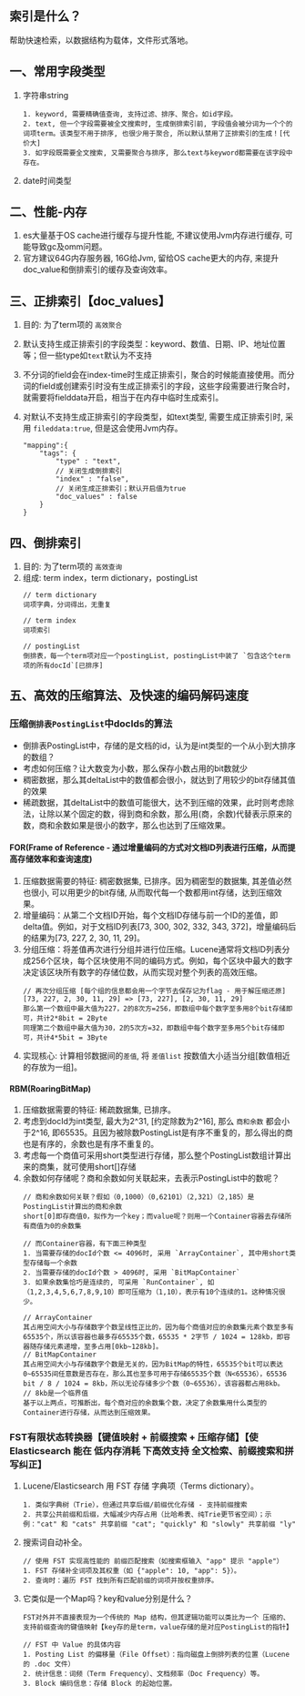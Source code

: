 ## 索引是什么？
帮助快速检索，以数据结构为载体，文件形式落地。

## 一、常用字段类型
1. 字符串string
    ```
    1. keyword, 需要精确值查询, 支持过滤、排序、聚合。如id字段。
    2. text, 但一个字段需要被全文搜索时, 生成倒排索引前, 字段值会被分词为一个个的词项term。该类型不用于排序, 也很少用于聚合, 所以默认禁用了正排索引的生成！[代价大] 
    3. 如字段既需要全文搜索, 又需要聚合与排序, 那么text与keyword都需要在该字段中存在。
    ```
2. date时间类型

## 二、性能-内存
1. es大量基于OS cache进行缓存与提升性能, 不建议使用Jvm内存进行缓存, 可能导致gc及omm问题。
2. 官方建议64G内存服务器, 16G给Jvm, 留给OS cache更大的内存, 来提升doc_value和倒排索引的缓存及查询效率。

## 三、正排索引【doc_values】
1. 目的: 为了term项的 `高效聚合`
2. 默认支持生成正排索引的字段类型：keyword、数值、日期、IP、地址位置等；但一些type如`text`默认为不支持

3. 不分词的field会在index-time时生成正排索引，聚合的时候能直接使用。而分词的field或创建索引时没有生成正排索引的字段，这些字段需要进行聚合时，就需要将fielddata开启，相当于在内存中临时生成索引。
4. 对默认不支持生成正排索引的字段类型，如text类型, 需要生成正排索引时, 采用 `fileddata:true`, 但是这会使用Jvm内存。
    ```
    "mapping":{
        "tags": {
            "type" : "text",
            // 关闭生成倒排索引
            "index" : "false",
            // 关闭生成正排索引；默认开启值为true
            "doc_values" : false 
        }
    }
    ```

## 四、倒排索引
1. 目的: 为了term项的 `高效查询`
2. 组成: term index，term dictionary，postingList
    ```
    // term dictionary
    词项字典，分词得出，无重复
    
    // term index
    词项索引

    // postingList
    倒排表，每一个term项对应一个postingList, postingList中装了 `包含这个term项的所有docId`[已排序]
    ```

## 五、高效的压缩算法、及快速的编码解码速度

### 压缩`倒排表PostingList`中docIds的算法
- 倒排表PostingList中，存储的是文档的id，认为是int类型的一个从小到大排序的数组？
- 考虑如何压缩？让大数变为小数，那么保存小数占用的bit数就少
- 稠密数据，那么其deltaList中的数值都会很小，就达到了用较少的bit存储其值的效果
- 稀疏数据，其deltaList中的数值可能很大，达不到压缩的效果，此时则考虑除法，让除以某个固定的数，得到商和余数，那么用(商，余数)代替表示原来的数，商和余数如果是很小的数字，那么也达到了压缩效果。
  

#### FOR(Frame of Reference - 通过增量编码的方式对文档ID列表进行压缩，从而提高存储效率和查询速度)
1. 压缩数据需要的特征: 稠密数据集, 已排序。因为稠密型的数据集, 其差值必然也很小, 可以用更少的bit存储, 从而取代每一个数都用int存储，达到压缩效果。
2. 增量编码‌：从第二个文档ID开始，每个文档ID存储与前一个ID的差值，即delta值。例如，对于文档ID列表[73, 300, 302, 332, 343, 372]，增量编码后的结果为[73, 227, 2, 30, 11, 29]。
3. ‌分组压缩‌：将差值再次进行分组并进行位压缩。Lucene通常将文档ID列表分成256个区块，每个区块使用不同的编码方式。例如，每个区块中最大的数字决定该区块所有数字的存储位数，从而实现对整个列表的高效压缩‌。
    ```
    // 再次分组压缩 [每个组的信息都会用一个字节去保存记为flag - 用于解压缩还原]
    [73, 227, 2, 30, 11, 29] => [73, 227], [2, 30, 11, 29]
    那么第一个数组中最大值为227，2的8次方=256，即数组中每个数字至多用8个bit存储即可，共计2*8bit = 2Byte
    同理第二个数组中最大值为30，2的5次方=32，即数组中每个数字至多用5个bit存储即可，共计4*5bit = 3Byte
    ```
4. 实现核心: 计算相邻数据间的`差值`, 将 `差值list` 按数值大小适当分组[数值相近的存放为一组]。
  
#### RBM(RoaringBitMap)
1. 压缩数据需要的特征: 稀疏数据集, 已排序。
2. 考虑到docId为int类型, 最大为2^31, [约定除数为2^16], 那么 `商和余数` 都会小于2^16, 即65535。且因为被除数PostingList是有序不重复的，那么得出的商也是有序的，余数也是有序不重复的。
3. 考虑每一个商值可采用short类型进行存储，那么整个PostingList数组计算出来的商集，就可使用short[]存储
4. 余数如何存储呢？商和余数如何关联起来，去表示PostingList中的数呢？
    ```
    // 商和余数如何关联？假如（0,1000）（0,62101）（2,321）（2,185）是PostingList计算出的商和余数
    short[0]即存商值0，拟作为一个key；而value呢？则用一个Container容器去存储所有商值为0的余数集

    // 而Container容器，有下面三种类型
    1. 当需要存储的docId个数 <= 4096时, 采用 `ArrayContainer`, 其中用short类型存储每一个余数
    2. 当需要存储的docId个数 > 4096时, 采用 `BitMapContainer`
    3. 如果余数集恰巧是连续的, 可采用 `RunContainer`, 如（1,2,3,4,5,6,7,8,9,10）即可压缩为（1,10），表示有10个连续的1。这种情况很少。

    // ArrayContainer
    其占用空间大小与存储数字个数呈线性正比的，因为每个商值对应的余数集元素个数至多有65535个，所以该容器也最多存65535个数，65535 * 2字节 / 1024 = 128kb，即容器随存储元素递增，至多占用[0kb~128kb]。
    // BitMapContainer
    其占用空间大小与存储数字个数是无关的，因为BitMap的特性，65535个bit可以表达0~65535间任意数是否存在，那么其也至多可用于存储65535个数（N<65536），65536 bit / 8 / 1024 = 8kb，所以无论存储多少个数（0~65536），该容器都占用8kb。
    // 8kb是一个临界值
    基于以上两点，可推断出，每个商对应的余数集个数，决定了余数集用什么类型的Container进行存储，从而达到压缩效果。
    ```

### FST有限状态转换器【键值映射 + 前缀搜索 + 压缩存储】【使 Elasticsearch 能在 低内存消耗 下高效支持 全文检索、前缀搜索和拼写纠正】
1. Lucene/Elasticsearch 用 FST 存储 字典项（Terms dictionary）。
    ```
    1. 类似字典树（Trie），但通过共享后缀/前缀优化存储 - 支持前缀搜索
    2. 共享公共前缀和后缀，大幅减少内存占用（比哈希表、纯Trie更节省空间）；示例："cat" 和 "cats" 共享前缀 "cat"; "quickly" 和 "slowly" 共享前缀 "ly"
    ```
2. 搜索词自动补全。
    ```
    // 使用 FST 实现高性能的 前缀匹配搜索（如搜索框输入 "app" 提示 "apple"）
    1. FST 存储补全词项及其权重（如 {"apple": 10, "app": 5}）。
    2. 查询时：遍历 FST 找到所有匹配前缀的词项并按权重排序。
    ```    
3. 它类似是一个Map吗？key和value分别是什么？ 
    ```
    FST对外并不直接表现为一个传统的 Map 结构，但其逻辑功能可以类比为一个 压缩的、支持前缀查询的键值映射【key存的是term，value存储的是对应PostingList的指针】

    // FST 中 Value 的具体内容
    1. Posting List 的偏移量（File Offset）：指向磁盘上倒排列表的位置（Lucene 的 .doc 文件）
    2. 统计信息：词频（Term Frequency）、文档频率（Doc Frequency）等。
    3. Block 编码信息：存储 Block 的起始位置。
    ```   